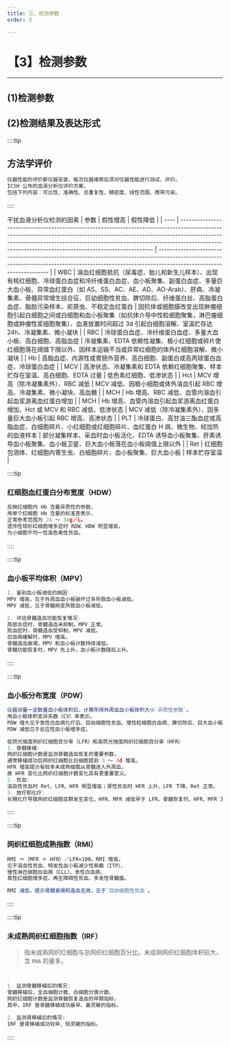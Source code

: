 ```yaml
---
title: 三、检测参数
order: 3

---
```


# 【3】检测参数

<kaodian :text="'临床检验基础记忆卡'" />

<!-- ###### 第四章 血液分析仪及其临床应用

> 临床检验基础 -->

<beitiL/>

---

## (1)检测参数

<son :text="'临床检验基础检验记忆卡'" text1="(1)检测参数" :textOption="[['了解','相关专业知识','专业实践能力'],['了解','专业知识','专业实践能力'],['掌握','专业知识','专业实践能力']]" />

## (2)检测结果及表达形式

<son :text="'临床检验基础检验记忆卡'" text1="(2)检测结果及表达形式" :textOption="[['了解','相关专业知识','专业实践能力'],['了解','专业知识','专业实践能力'],['了解','专业知识','专业实践能力']]" />

::::tip

## 方法学评价

```js
仪器性能的评价新仪器安装、每次仪器维修后须对仪器性能进行测试、评价。
ICSH 公布的血液分析仪评价方案，
包括下列内容：可比性、准确性、总重复性、精密度、线性范围、携带污染。
```

::::

干扰血液分析仪检测的因素
| 参数 | 假性增高                                                                                                                                                                                                                                                                                                       | 假性降低                                                                                                                                                                                           |
| ---- | -------------------------------------------------------------------------------------------------------------------------------------------------------------------------------------------------------------------------------------------------------------------------------------------------------------- | -------------------------------------------------------------------------------------------------------------------------------------------------------------------------------------------------- |
| WBC  | 溶血红细胞抵抗（尿毒症、胎儿和新生儿样本）、出现有核红细胞、冷球蛋白血症和冷纤维蛋白血症、血小板聚集、副蛋白血症、多量巨大血小板、异常血红蛋白（如 AS、SS、AC、AE、AD、AO-Arab）、肝病、冷凝集素、骨髓异常增生综合征、巨幼细胞性贫血、脾切除后、纤维蛋白丝、高脂蛋白血症、脂肪污染样本、疟原虫、不稳定血红蛋白 | 因抗体或细胞膜改变出现肿瘤细胞引起白细胞之间或白细胞和血小板聚集（如抗体介导中性粒细胞聚集，淋巴瘤细胞或肿瘤性浆细胞聚集）、血液放置时间超过 3d 引起白细胞溶解、室温贮存达 24h、冷凝集素、微小凝块 |
| RBC  | 冷球蛋白血症、冷纤维蛋白血症、多量大血小板、高白细胞、高脂血症                                                                                                                                                                                                                                                 | 冷凝集素、EDTA 依赖性凝集、极小红细胞或碎片使红细胞落在阈值下限以外、因样本运输不当或异常红细胞的体外红细胞溶解、微小凝块                                                                          |
| Hb   | 高脂血症、内源性或胃肠外营养、高白细胞、副蛋白或高丙球蛋白血症、冷球蛋白血症                                                                                                                                                                                                                                   |
| MCV  | 高渗状态、冷凝集素和 EDTA 依赖红细胞聚集、样本贮存在室温、高白细胞、EDTA 过量                                                                                                                                                                                                                                  | 低色素红细胞、低渗状态                                                                                                                                                                             |
| Hct  | MCV 增高（除冷凝集素外）、RBC 减低                                                                                                                                                                                                                                                                             | MCV 减低、因极小细胞或体外溶血引起 RBC 增高、冷凝集素、微小凝块、高血糖                                                                                                                            |
| MCH  | Hb 增高、RBC 减低、血管内溶血引起血浆游离血红蛋白增加                                                                                                                                                                                                                                                          |
| MCH  | Hb 增高、血管内溶血引起血浆游离血红蛋白增加、Hct 或 MCV 和 RBC 减低、低渗状态                                                                                                                                                                                                                                  | MCV 减低（除冷凝集素外）、因多量巨大血小板引起 RBC 增高、高渗状态                                                                                                                                  |
| PLT  | 冷球蛋白、高甘油三酯血症或高脂血症、白细胞碎片、小红细胞或红细胞碎片、血红蛋白 H 病、微生物、经加热的血液样本                                                                                                                                                                                                  | 部分凝集样本、采血时血小板活化、EDTA 诱导血小板聚集、肝素诱导血小板聚集、血小板卫星、巨大血小板落在血小板阈值上限以外                                                                              |
| Ret  | 红细胞包涵体、红细胞内寄生虫、白细胞碎片、血小板聚集、巨大血小板                                                                                                                                                                                                                                               | 样本贮存室温                                                                                                                                                                                       |

::::tip

### 红细胞血红蛋白分布宽度（HDW）

```js
反映红细胞内 Hb 含量异质性的参数，
用单个红细胞 Hb 含量的标准差表示，
正常参考范围为 24 ～ 34g／L。
遗传性球形红细胞增多症时 RDW、HDW 明显增高，
为小细胞不均一性高色素性贫血。
```

::::

::::tip

### 血小板平均体积（MPV）

```js
1. 鉴别血小板减低的病因:
MPV 增高，见于外周血血小板破坏过多所致血小板减低。
MPV 减低，见于骨髓病变所致血小板减低。

2. 评估骨髓造血功能恢复情况:
局部炎症时，骨髓造血未抑制，MPV 正常。
败血症时，骨髓造血受抑制，MPV 减低。
白血病缓解时，MPV 增高。
骨髓造血衰竭，MPV 和血小板计数持续减低。
骨髓功能恢复时，MPV 先上升，血小板计数随后上升。
```

::::

::::tip

### 血小板分布宽度（PDW）

```js
仪器测量一定数量血小板体积后，计算所得外周血血小板体积大小`异质性参数`。
用血小板体积变异系数（CV）来表示。
PDW 增大见于急性白血病化疗后、巨幼细胞性贫血、慢性粒细胞白血病、脾切除后、巨大血小板综合征、血栓性疾病、原发性血小板增多症、再生障碍性贫血；
PDW 减低见于反应性血小板增多症。

低荧光强度网织红细胞百分率（LFR）和高荧光强度网织红细胞百分率（HFR）
1. 骨髓移植:
网织红细胞计数是监测骨髓造血恢复的重要参数，
通常移植成功后网织红细胞比白细胞提前 3 ～ 4d 增高。
HFR 增高提示有较多未成熟细胞从骨髓进入外周血，
故 HFR 变化比网织红细胞计数变化具有更重要意义。
2. 贫血:
溶血性贫血时 Ret、LFR、HFR 明显增高；肾性贫血时 HFR 上升、LFR 下降、Ret 正常。
3. 放疗和化疗:
长期化疗导致网织红细胞亚群发生变化，HFR、MFR 减低早于 LFR。骨髓恢复时，HFR、MFR 又迅速上升。
```

::::

::::tip

### 网织红细胞成熟指数（RMI）

```js
RMI ＝（MFR ＋ HFR）／LFR×100。RMI 增高，
见于溶血性贫血、特发性血小板减少性紫癜（ITP）、
慢性淋巴细胞白血病（CLL）、急性白血病、
真性红细胞增多症、再生障碍性贫血、多发性骨髓瘤。

RMI 减低，提示骨髓衰竭和造血无效，见于`巨幼细胞性贫血`。
```

::::

::::tip

### 未成熟网织红细胞指数（IRF）

> 指未成熟网织红细胞与总网织红细胞百分比。未成熟网织红细胞体积较大，含 `RNA` 的量多。

```js


1. 监测骨髓移植后的情况:
骨髓移植后，全血细胞计数、白细胞分类计数、
网织红细胞计数是监测骨髓恢复造血的早期指标，
其中，IRF 是骨髓移植成功最早、最灵敏的指标。

2. 监测肾移植后的情况:
IRF 是肾移植成功较早、较灵敏的指标。
```

::::
